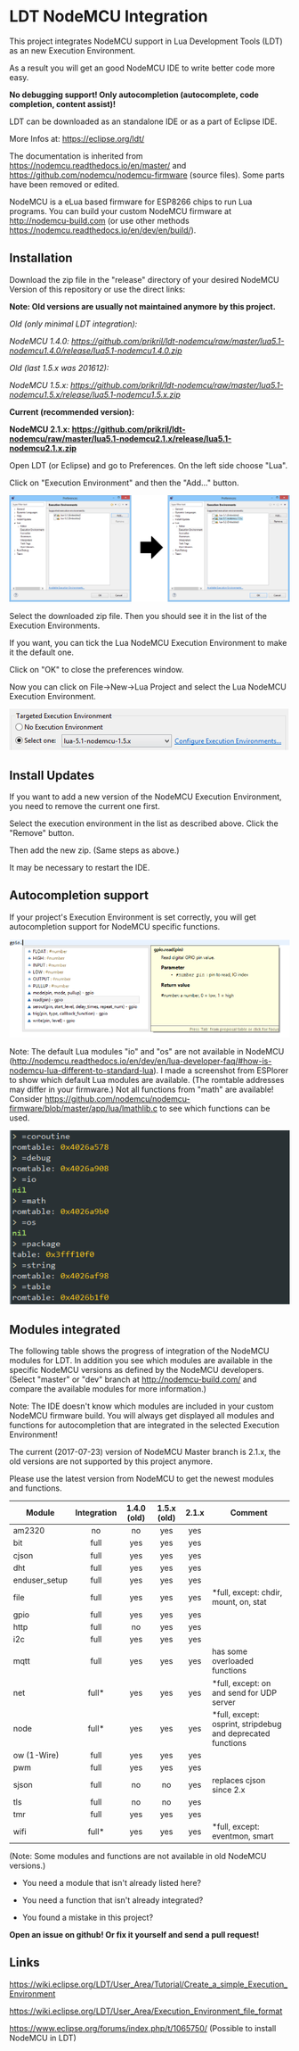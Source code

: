 # LDT NodeMCU Integration

This project integrates NodeMCU support in Lua Development Tools (LDT) as an new Execution Environment.

As a result you will get an good NodeMCU IDE to write better code more easy.

**No debugging support! Only autocompletion (autocomplete, code completion, content assist)!**

LDT can be downloaded as an standalone IDE or as a part of Eclipse IDE.

More Infos at: https://eclipse.org/ldt/

The documentation is inherited from https://nodemcu.readthedocs.io/en/master/ and https://github.com/nodemcu/nodemcu-firmware (source files).
Some parts have been removed or edited.

NodeMCU is a eLua based firmware for ESP8266 chips to run Lua programs.
You can build your custom NodeMCU firmware at http://nodemcu-build.com (or use other methods https://nodemcu.readthedocs.io/en/dev/en/build/).

## Installation
Download the zip file in the "release" directory of your desired NodeMCU Version of this repository or use the direct links:

**Note: Old versions are usually not maintained anymore by this project.**

*Old (only minimal LDT integration):*

*NodeMCU 1.4.0: https://github.com/prikril/ldt-nodemcu/raw/master/lua5.1-nodemcu1.4.0/release/lua5.1-nodemcu1.4.0.zip*

*Old (last 1.5.x was 201612):*

*NodeMCU 1.5.x: https://github.com/prikril/ldt-nodemcu/raw/master/lua5.1-nodemcu1.5.x/release/lua5.1-nodemcu1.5.x.zip*

**Current (recommended version):**

**NodeMCU 2.1.x: https://github.com/prikril/ldt-nodemcu/raw/master/lua5.1-nodemcu2.1.x/release/lua5.1-nodemcu2.1.x.zip**

Open LDT (or Eclipse) and go to Preferences. On the left side choose "Lua".

Click on "Execution Environment" and then the "Add..." button.

![Add zip](/pics/add-ee-compact02.png?raw=true)

Select the downloaded zip file. Then you should see it in the list of the Execution Environments.

If you want, you can tick the Lua NodeMCU Execution Environment to make it the default one.

Click on "OK" to close the preferences window.

Now you can click on File->New->Lua Project and select the Lua NodeMCU Execution Environment.

![Create Project](/pics/create-proj01.png?raw=true)

## Install Updates
If you want to add a new version of the NodeMCU Execution Environment, you need to remove the current one first.

Select the execution environment in the list as described above. Click the "Remove" button.

Then add the new zip. (Same steps as above.)

It may be necessary to restart the IDE.

## Autocompletion support
If your project's Execution Environment is set correctly, you will get autocompletion support for NodeMCU specific functions.

![Autocomplete](/pics/autocomplete01.png?raw=true)

Note: The default Lua modules "io" and "os" are not available in NodeMCU (http://nodemcu.readthedocs.io/en/dev/en/lua-developer-faq/#how-is-nodemcu-lua-different-to-standard-lua).
I made a screenshot from ESPlorer to show which default Lua modules are available. (The romtable addresses may differ in your firmware.)
Not all functions from "math" are available! Consider https://github.com/nodemcu/nodemcu-firmware/blob/master/app/lua/lmathlib.c to see which functions can be used.

![Default Lua modules in NodeMCU](/pics/nodemcu-default-lua-modules01.png?raw=true)

## Modules integrated
The following table shows the progress of integration of the NodeMCU modules for LDT.
In addition you see which modules are available in the specific NodeMCU versions as defined by the NodeMCU developers.
(Select "master" or "dev" branch at http://nodemcu-build.com/ and compare the available modules for more information.)

Note: The IDE doesn't know which modules are included in your custom NodeMCU firmware build.
You will always get displayed all modules and functions for autocompletion that are integrated in the selected Execution Environment!

The current (2017-07-23) version of NodeMCU Master branch is 2.1.x, the old versions are not supported by this project anymore.

Please use the latest version from NodeMCU to get the newest modules and functions.

| Module       | Integration  | 1.4.0 (old)   | 1.5.x (old)   | 2.1.x         | Comment                                |
| ------------ |:------------:|:-------------:|:-------------:|:-------------:| -------------------------------------- |
| am2320       | no           | no            | yes           | yes           |                                        |
| bit          | full         | yes           | yes           | yes           |                                        |
| cjson        | full         | yes           | yes           | yes           |                                        |
| dht          | full         | yes           | yes           | yes           |                                        |
| enduser_setup| full         | yes           | yes           | yes           |                                        |
| file         | full         | yes           | yes           | yes           | \*full, except: chdir, mount, on, stat |
| gpio         | full         | yes           | yes           | yes           |                                        |
| http         | full         | no            | yes           | yes           |                                        |
| i2c          | full         | yes           | yes           | yes           |                                        |
| mqtt         | full         | yes           | yes           | yes           | has some overloaded functions          |
| net          | full\*       | yes           | yes           | yes           | \*full, except: on and send for UDP server  |
| node         | full\*       | yes           | yes           | yes           | \*full, except: osprint, stripdebug and deprecated functions |
| ow (1-Wire)  | full         | yes           | yes           | yes           |                                        |
| pwm          | full         | yes           | yes           | yes           |                                        |
| sjson        | full         | no            | no            | yes           | replaces cjson since 2.x               |
| tls          | full         | no            | no            | yes           |                                        |
| tmr          | full         | yes           | yes           | yes           |                                        |
| wifi         | full\*       | yes           | yes           | yes           | \*full, except: eventmon, smart        |

(Note: Some modules and functions are not available in old NodeMCU versions.)

* You need a module that isn't already listed here?

* You need a function that isn't already integrated?

* You found a mistake in this project?

**Open an issue on github! Or fix it yourself and send a pull request!**


## Links

https://wiki.eclipse.org/LDT/User_Area/Tutorial/Create_a_simple_Execution_Environment

https://wiki.eclipse.org/LDT/User_Area/Execution_Environment_file_format

https://www.eclipse.org/forums/index.php/t/1065750/ (Possible to install NodeMCU in LDT)
